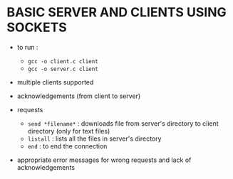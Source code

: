 BASIC SERVER AND CLIENTS USING SOCKETS
=======================================

- to run :
	- `gcc -o client.c client`
	- `gcc -o server.c client`

- multiple clients supported
- acknowledgements (from client to server)
- requests
	- `send *filename*` : downloads file from server's directory to client directory (only for text files)
	- `listall` : lists all the files in server's directory
	- `end` : to end the connection
- appropriate error messages for wrong requests and lack of acknowledgements
